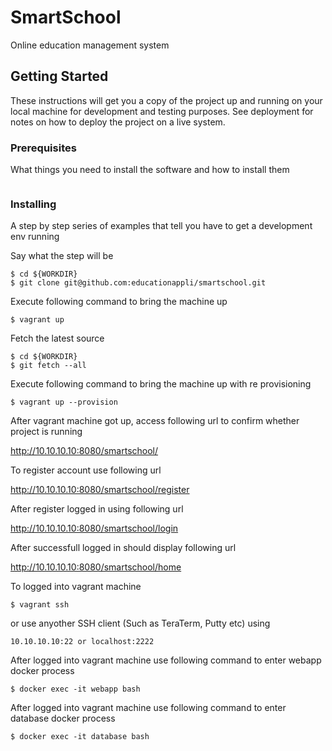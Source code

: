 # SmartSchool 

Online education management system

## Getting Started

These instructions will get you a copy of the project up and running on your local machine for development and testing purposes. See deployment for notes on how to deploy the project on a live system.

### Prerequisites

What things you need to install the software and how to install them

```
```

### Installing

A step by step series of examples that tell you have to get a development env running

Say what the step will be

```
$ cd ${WORKDIR}
$ git clone git@github.com:educationappli/smartschool.git
```

Execute following command to bring the machine up

```
$ vagrant up
```

Fetch the latest source

```
$ cd ${WORKDIR}
$ git fetch --all
```

Execute following command to bring the machine up with re provisioning

```
$ vagrant up --provision
```

After vagrant machine got up, access following url to confirm whether project is running

http://10.10.10.10:8080/smartschool/

To register account use following url

http://10.10.10.10:8080/smartschool/register

After register logged in using following url

http://10.10.10.10:8080/smartschool/login

After successfull logged in should display following url

http://10.10.10.10:8080/smartschool/home

To logged into vagrant machine

```
$ vagrant ssh
```

or use anyother SSH client (Such as TeraTerm, Putty etc) using

```
10.10.10.10:22 or localhost:2222
```

After logged into vagrant machine use following command to enter webapp docker process

```
$ docker exec -it webapp bash
```


After logged into vagrant machine use following command to enter database docker process

```
$ docker exec -it database bash
```
